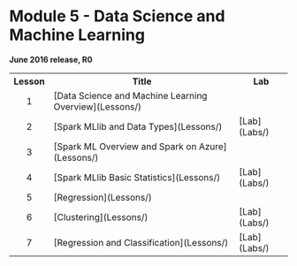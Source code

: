 <html lang="en">
   <head>
      <meta charset="utf-8">
      <meta http-equiv="X-UA-Compatible" content="IE=edge">
      <meta name="viewport" content="width=device-width, initial-scale=1">
	    <link rel="stylesheet" href="style.css">
   </head>
   <body id="home">
      <div class="container">
         <div class="jumbotron">
            <h1>Module 5 - Data Science and Machine Learning</h1>
            <p><b>June 2016 release, R0</b>
         </div>
      </div>
      <div class="panel-body">
               <table class="table table-bordered table-hover">
                  <col>
                  <col>
                  <col>
                  <tr>
                     <th>Lesson</th>
                     <th align="center">Title</th>
                     <th>Lab</th>
                  </tr>
                  <tr>
                     <td align="center">1</td>
                     <td>[Data Science and Machine Learning Overview](Lessons/)</td>
                     <td></td>
                  </tr>
                  <tr>
                     <td align="center">2</td>
                     <td>[Spark MLlib and Data Types](Lessons/)</td>
                     <td>[Lab](Labs/)</td>
                  </tr>
                  <tr>
                     <td align="center">3</td>
                     <td>[Spark ML Overview and Spark on Azure](Lessons/)</td>
                     <td></td>
                  </tr>
                  <tr>
                     <td align="center">4</td>
                     <td>[Spark MLlib Basic Statistics](Lessons/)</td>
                     <td>[Lab](Labs/)</td>
                  </tr>
                  <tr>
                     <td align="center">5</td>
                     <td>[Regression](Lessons/)</td>
                     <td></td>
                  </tr>
                  <tr>
                     <td align="center">6</td>
                     <td>[Clustering](Lessons/)</td>
                     <td>[Lab](Labs/)</td>
                  </tr>
                  <tr>
                     <td align="center">7</td>
                     <td>[Regression and Classification](Lessons/)</td>
                     <td>[Lab](Labs/)</td>
                  </tr>
            </table>
        </div>
     </body>
</html>
